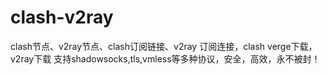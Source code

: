 # clash-v2ray
clash节点、v2ray节点、clash订阅链接、v2ray 订阅连接，clash verge下载，v2ray下载
支持shadowsocks,tls,vmless等多种协议，安全，高效，永不被封！
